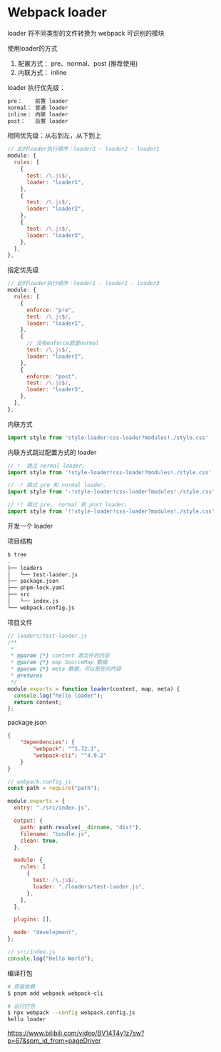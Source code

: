 # Webpack loader

loader 将不同类型的文件转换为 webpack 可识别的模块


使用loader的方式

1. 配置方式： pre、normal、post (推荐使用)
2. 内联方式： inline

loader 执行优先级：

```bash
pre：    前置 loader
normal： 普通 loader
inline： 内联 loader
post：   后置 loader
```

相同优先级：从右到左，从下到上

```js
// 此时loader执行顺序：loader3 - loader2 - loader1
module: {
  rules: [
    {
      test: /\.js$/,
      loader: "loader1",
    },
    {
      test: /\.js$/,
      loader: "loader2",
    },
    {
      test: /\.js$/,
      loader: "loader3",
    },
  ],
},
```

指定优先级

```js
// 此时loader执行顺序：loader1 - loader2 - loader3
module: {
  rules: [
    {
      enforce: "pre",
      test: /\.js$/,
      loader: "loader1",
    },
    {
      // 没有enforce就是normal
      test: /\.js$/,
      loader: "loader2",
    },
    {
      enforce: "post",
      test: /\.js$/,
      loader: "loader3",
    },
  ],
},
```

内联方式

```js
import style from 'style-loader!css-loader?modules!./style.css'
```

内联方式跳过配置方式的 loader

```js
// !  跳过 normal loader。
import style from '!style-loader!css-loader?modules!./style.css'

// -! 跳过 pre 和 normal loader。
import style from '-!style-loader!css-loader?modules!./style.css'

// !! 跳过 pre、 normal 和 post loader。
import style from '!!style-loader!css-loader?modules!./style.css'
```

开发一个 loader

项目结构
```bash
$ tree
.
├── loaders
│   └── test-laoder.js
├── package.json
├── pnpm-lock.yaml
├── src
│   └── index.js
└── webpack.config.js
```

项目文件


```js
// loaders/test-laoder.js 
/**
 *
 * @param {*} content 源文件的内容
 * @param {*} map SourceMap 数据
 * @param {*} meta 数据，可以是任何内容
 * @returns
 */
module.exports = function loader(content, map, meta) {
  console.log("hello loader");
  return content;
};

```

package.json

```json
{
    "dependencies": {
        "webpack": "^5.72.1",
        "webpack-cli": "^4.9.2"
    }
}

```

```js
// webpack.config.js
const path = require("path");

module.exports = {
  entry: "./src/index.js",

  output: {
    path: path.resolve(__dirname, "dist"),
    filename: "bundle.js",
    clean: true,
  },

  module: {
    rules: [
      {
        test: /\.js$/,
        loader: "./loaders/test-laoder.js",
      },
    ],
  },

  plugins: [],

  mode: "development",
};

```

```js
// src/index.js
console.log("Hello World");

```

编译打包

```bash
# 安装依赖
$ pnpm add webpack webpack-cli

# 运行打包
$ npx webpack --config webpack.config.js
hello loader
```


https://www.bilibili.com/video/BV14T4y1z7sw?p=67&spm_id_from=pageDriver
